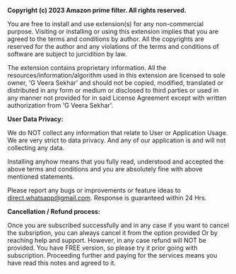 
**Copyright (c) 2023 Amazon prime filter. All rights reserved.**

You are free to install and use extension(s) for any non-commercial purpose. Visiting or installing or using 
this extension implies that you are agreed to the terms and conditions by author. All the copyrights are reserved for the author and any violations of the terms and conditions of software are subject to jurcidition by law.
 
The extension contains proprietary information. All the resources/information/algorithm used in this extension are 
licensed to sole owner, 'G Veera Sekhar' and should not be copied, modified, translated or distributed in any form or medium
or disclosed to third parties or used in any manner not provided for in said License Agreement except with 
written authorization from 'G Veera Sekhar'.

**User Data Privacy:**

We do NOT collect any information that relate to User or Application Usage. We are very strict to data privacy. And any of our application is and will not collecting any data.

Installing anyhow means that you fully read, understood and accepted the above terms and conditions and you are absolutely fine with above mentioned statements. 

Please report any bugs or improvements or feature ideas to direct.whatsapp@gmail.com. Response is guaranteed within 24 Hrs.

**Cancellation / Refund process:**

Once you are subscribed successfully and in any case if you want to cancel the subsription, you can always cancel it from the option provided Or by reaching help and support. However, in any case refund will NOT be provided. You have FREE version, so please try it prior going with subscription. Proceeding further and paying for the services means you have read this notes and agreed to it.
